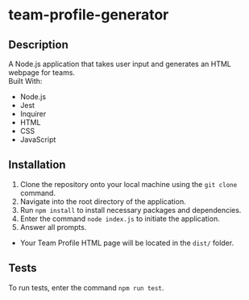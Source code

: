 # team-profile-generator

## Description
A Node.js application that takes user input and generates an HTML webpage for teams. <br />
Built With:
* Node.js
* Jest
* Inquirer
* HTML
* CSS 
* JavaScript

## Installation
1. Clone the repository onto your local machine using the `git clone` command.
2. Navigate into the root directory of the application.
3. Run `npm install` to install necessary packages and dependencies.
4. Enter the command `node index.js` to initiate the application. 
5. Answer all prompts.
* Your Team Profile HTML page will be located in the `dist/` folder.

## Tests
To run tests, enter the command `npm run test`.

